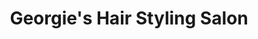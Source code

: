 ---
title: "Georgie's Hair Styling Salon"
url: /oriental/georgies-hair-styling-salon/
shop: beauty
---